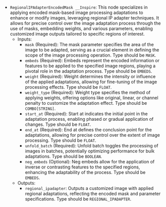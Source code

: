 - `RegionalIPAdapterEncodedMask __Inspire`: This node specializes in applying encoded mask-based image processing adaptations to enhance or modify images, leveraging regional IP adapter techniques. It allows for precise control over the image adaptation process through the use of masks, embedding weights, and various parameters, enabling customized image outputs tailored to specific regions of interest.
    - Inputs:
        - `mask` (Required): The mask parameter specifies the area of the image to be adapted, serving as a crucial element in defining the scope of the image processing operation. Type should be `MASK`.
        - `embeds` (Required): Embeds represent the encoded information or features to be applied to the specified image regions, playing a pivotal role in the adaptation process. Type should be `EMBEDS`.
        - `weight` (Required): Weight determines the intensity or influence of the applied adaptations, allowing for fine-tuning of the image processing effects. Type should be `FLOAT`.
        - `weight_type` (Required): Weight type specifies the method of applying weights, offering options like original, linear, or channel penalty to customize the adaptation effect. Type should be `COMBO[STRING]`.
        - `start_at` (Required): Start at indicates the initial point in the adaptation process, enabling phased or gradual application of changes. Type should be `FLOAT`.
        - `end_at` (Required): End at defines the conclusion point for the adaptations, allowing for precise control over the extent of image processing. Type should be `FLOAT`.
        - `unfold_batch` (Required): Unfold batch toggles the processing of images in batches, potentially optimizing performance for bulk adaptations. Type should be `BOOLEAN`.
        - `neg_embeds` (Optional): Neg embeds allow for the application of inverse or contrasting features to the specified regions, enhancing the adaptability of the process. Type should be `EMBEDS`.
    - Outputs:
        - `regional_ipadapter`: Outputs a customized image with applied regional adaptations, reflecting the encoded mask and parameter specifications. Type should be `REGIONAL_IPADAPTER`.
